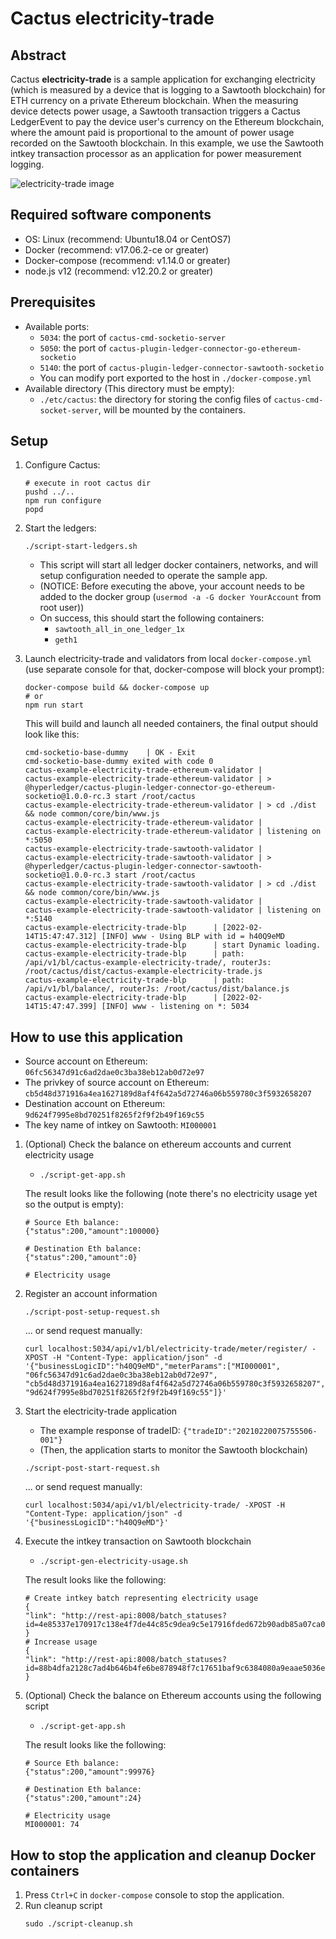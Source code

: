 # Cactus electricity-trade

## Abstract

Cactus **electricity-trade** is a sample application for exchanging electricity (which is measured by a device that is logging to a Sawtooth blockchain) for ETH currency on a private Ethereum blockchain. When the measuring device detects power usage, a Sawtooth transaction triggers a Cactus LedgerEvent to pay the device user's currency on the Ethereum blockchain, where the amount paid is proportional to the amount of power usage recorded on the Sawtooth blockchain.
In this example, we use the Sawtooth intkey transaction processor as an application for power measurement logging.

![electricity-trade image](./images/electricity-trade-image.png)

## Required software components
- OS: Linux (recommend: Ubuntu18.04 or CentOS7)
- Docker (recommend: v17.06.2-ce or greater)
- Docker-compose (recommend: v1.14.0 or greater)
- node.js v12 (recommend: v12.20.2 or greater)

## Prerequisites

- Available ports:
    - `5034`: the port of `cactus-cmd-socketio-server`
    - `5050`: the port of `cactus-plugin-ledger-connector-go-ethereum-socketio`
    - `5140`: the port of `cactus-plugin-ledger-connector-sawtooth-socketio`
    - You can modify port exported to the host in `./docker-compose.yml`
- Available directory (This directory must be empty):
    - `./etc/cactus`: the directory for storing the config files of `cactus-cmd-socket-server`, will be mounted by the containers.

## Setup
1. Configure Cactus:
    ```
    # execute in root cactus dir
    pushd ../..
    npm run configure
    popd
    ```

1. Start the ledgers:
    ```
    ./script-start-ledgers.sh
    ```
    - This script will start all ledger docker containers, networks, and will setup configuration needed to operate the sample app.
    - (NOTICE: Before executing the above, your account needs to be added to the docker group (`usermod -a -G docker YourAccount` from root user))
    - On success, this should start the following containers:
        - `sawtooth_all_in_one_ledger_1x`
        - `geth1`

1. Launch electricity-trade and validators from local `docker-compose.yml` (use separate console for that, docker-compose will block your prompt):
    ```
    docker-compose build && docker-compose up
    # or
    npm run start
    ```

    This will build and launch all needed containers, the final output should look like this:

    ```
    cmd-socketio-base-dummy    | OK - Exit
    cmd-socketio-base-dummy exited with code 0
    cactus-example-electricity-trade-ethereum-validator |
    cactus-example-electricity-trade-ethereum-validator | > @hyperledger/cactus-plugin-ledger-connector-go-ethereum-socketio@1.0.0-rc.3 start /root/cactus
    cactus-example-electricity-trade-ethereum-validator | > cd ./dist && node common/core/bin/www.js
    cactus-example-electricity-trade-ethereum-validator |
    cactus-example-electricity-trade-ethereum-validator | listening on *:5050
    cactus-example-electricity-trade-sawtooth-validator |
    cactus-example-electricity-trade-sawtooth-validator | > @hyperledger/cactus-plugin-ledger-connector-sawtooth-socketio@1.0.0-rc.3 start /root/cactus
    cactus-example-electricity-trade-sawtooth-validator | > cd ./dist && node common/core/bin/www.js
    cactus-example-electricity-trade-sawtooth-validator |
    cactus-example-electricity-trade-sawtooth-validator | listening on *:5140
    cactus-example-electricity-trade-blp      | [2022-02-14T15:47:47.312] [INFO] www - Using BLP with id = h40Q9eMD
    cactus-example-electricity-trade-blp      | start Dynamic loading.
    cactus-example-electricity-trade-blp      | path: /api/v1/bl/cactus-example-electricity-trade/, routerJs: /root/cactus/dist/cactus-example-electricity-trade.js
    cactus-example-electricity-trade-blp      | path: /api/v1/bl/balance/, routerJs: /root/cactus/dist/balance.js
    cactus-example-electricity-trade-blp      | [2022-02-14T15:47:47.399] [INFO] www - listening on *: 5034
    ```

## How to use this application
- Source account on Ethereum: `06fc56347d91c6ad2dae0c3ba38eb12ab0d72e97`
- The privkey of source account on Ethereum: `cb5d48d371916a4ea1627189d8af4f642a5d72746a06b559780c3f5932658207`
- Destination account on Ethereum: `9d624f7995e8bd70251f8265f2f9f2b49f169c55`
- The key name of intkey on Sawtooth: `MI000001`

1. (Optional) Check the balance on ethereum accounts and current electricity usage
    - `./script-get-app.sh`

    The result looks like the following (note there's no electricity usage yet so the output is empty):

    ```
    # Source Eth balance:
    {"status":200,"amount":100000}

    # Destination Eth balance:
    {"status":200,"amount":0}

    # Electricity usage
    ```

1. Register an account information
    ```
    ./script-post-setup-request.sh
    ```

    ... or send request manually:


    ```
    curl localhost:5034/api/v1/bl/electricity-trade/meter/register/ -XPOST -H "Content-Type: application/json" -d '{"businessLogicID":"h40Q9eMD","meterParams":["MI000001", "06fc56347d91c6ad2dae0c3ba38eb12ab0d72e97", "cb5d48d371916a4ea1627189d8af4f642a5d72746a06b559780c3f5932658207", "9d624f7995e8bd70251f8265f2f9f2b49f169c55"]}'
    ```

1. Start the electricity-trade application
    - The example response of tradeID: `{"tradeID":"20210220075755506-001"}`
    - (Then, the application starts to monitor the Sawtooth blockchain)

    ```
    ./script-post-start-request.sh
    ```

    ... or send request manually:

    ```
    curl localhost:5034/api/v1/bl/electricity-trade/ -XPOST -H "Content-Type: application/json" -d '{"businessLogicID":"h40Q9eMD"}'
    ```

1. Execute the intkey transaction on Sawtooth blockchain
    - `./script-gen-electricity-usage.sh`

   The result looks like the following:

    ```
    # Create intkey batch representing electricity usage
    {
    "link": "http://rest-api:8008/batch_statuses?id=4e85337e170917c138e4f7de44c85c9dea9c5e17916fded672b90adb85a07ca009002580f8629660e26e1117e9ac15f4c1164d9dc05fc77ac8e212672dc5e97a"
    }
    # Increase usage
    {
    "link": "http://rest-api:8008/batch_statuses?id=88b4dfa2128c7ad4b646b4fe6be878948f7c17651baf9c6384080a9eaae5036e219c432b46f74331a2d56b80bf2dcc94496ff261d1a941f23210d637badacf14"
    }
    ```

1. (Optional) Check the balance on Ethereum accounts using the following script
    - `./script-get-app.sh`

    The result looks like the following:

    ```
    # Source Eth balance:
    {"status":200,"amount":99976}

    # Destination Eth balance:
    {"status":200,"amount":24}

    # Electricity usage
    MI000001: 74
    ```

## How to stop the application and cleanup Docker containers
1. Press `Ctrl+C` in `docker-compose` console to stop the application.
1. Run cleanup script
    ```
    sudo ./script-cleanup.sh
    ```
